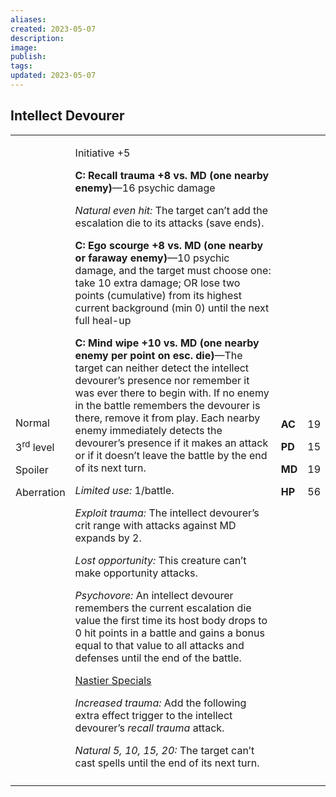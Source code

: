 ```yaml
---
aliases: 
created: 2023-05-07
description: 
image: 
publish: 
tags: 
updated: 2023-05-07
---
```


## Intellect Devourer

<table>
<colgroup>
<col style="width: 16%" />
<col style="width: 72%" />
<col style="width: 5%" />
<col style="width: 5%" />
</colgroup>
<tbody>
<tr class="odd">
<td><p>Normal</p>
<p>3<sup>rd</sup> level</p>
<p>Spoiler</p>
<p>Aberration</p></td>
<td><p>Initiative +5</p>
<p><strong>C: Recall trauma +8 vs. MD (one nearby enemy)</strong>—16
psychic damage</p>
<p><em>Natural even hit:</em> The target can’t add the escalation die to
its attacks (save ends).</p>
<p><strong>C: Ego scourge +8 vs. MD (one nearby or faraway
enemy)</strong>—10 psychic damage, and the target must choose one: take
10 extra damage; OR lose two points (cumulative) from its highest
current background (min 0) until the next full heal-up</p>
<p><strong>C: Mind wipe +10 vs. MD (one nearby enemy per point on esc.
die)</strong>—The target can neither detect the intellect devourer’s
presence nor remember it was ever there to begin with. If no enemy in
the battle remembers the devourer is there, remove it from play. Each
nearby enemy immediately detects the devourer’s presence if it makes an
attack or if it doesn’t leave the battle by the end of its next
turn.</p>
<p><em>Limited use:</em> 1/battle.</p>
<p><em>Exploit trauma:</em> The intellect devourer’s crit range with
attacks against MD expands by 2.</p>
<p><em>Lost opportunity:</em> This creature can’t make opportunity
attacks.</p>
<p><em>Psychovore:</em> An intellect devourer remembers the current
escalation die value the first time its host body drops to 0 hit points
in a battle and gains a bonus equal to that value to all attacks and
defenses until the end of the battle.</p>
<p><u>Nastier Specials</u></p>
<p><em>Increased trauma:</em> Add the following extra effect trigger to
the intellect devourer’s <em>recall trauma</em> attack.</p>
<p><em>Natural 5, 10, 15, 20:</em> The target can’t cast spells until
the end of its next turn.</p></td>
<td><p><strong>AC</strong></p>
<p><strong>PD</strong></p>
<p><strong>MD</strong></p>
<p><strong>HP</strong></p></td>
<td><p>19</p>
<p>15</p>
<p>19</p>
<p>56</p></td>
</tr>
<tr class="even">
<td></td>
<td></td>
<td></td>
<td></td>
</tr>
</tbody>
</table>

